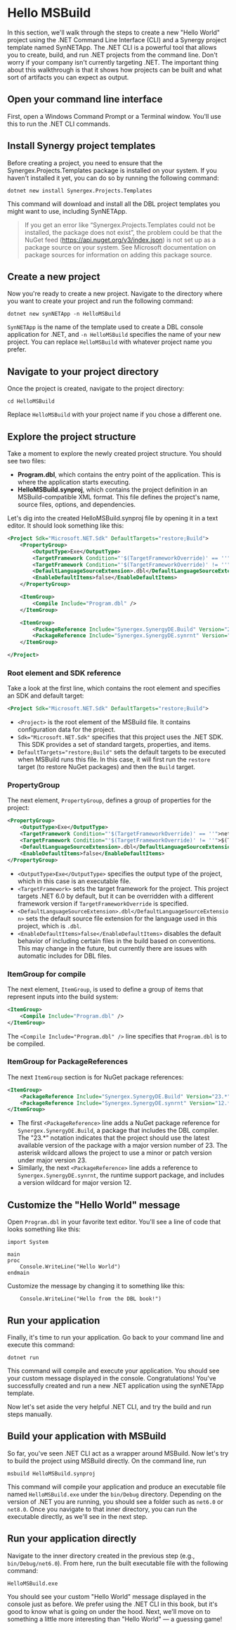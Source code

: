 # Hello MSBuild

In this section, we'll walk through the steps to create a new "Hello World" project using the .NET Command Line Interface (CLI) and a Synergy project template named SynNETApp. The .NET CLI is a powerful tool that allows you to create, build, and run .NET projects from the command line. Don't worry if your company isn't currently targeting .NET. The important thing about this walkthrough is that it shows how projects can be built and what sort of artifacts you can expect as output.

## Open your command line interface

First, open a Windows Command Prompt or a Terminal window. You'll use this to run the .NET CLI commands.

## Install Synergy project templates

Before creating a project, you need to ensure that the Synergex.Projects.Templates package is installed on your system. If you haven't installed it yet, you can do so by running the following command:

```console
dotnet new install Synergex.Projects.Templates
```

This command will download and install all the DBL project templates you might want to use, including SynNETApp. 

>If you get an error like “Synergex.Projects.Templates could not be installed, the package does not exist”, the problem could be that the NuGet feed (https://api.nuget.org/v3/index.json) is not set up as a package source on your system. See Microsoft documentation on package sources for information on adding this package source.

## Create a new project

Now you're ready to create a new project. Navigate to the directory where you want to create your project and run the following command:

```console
dotnet new synNETApp -n HelloMSBuild
```

`SynNETApp` is the name of the template used to create a DBL console application for .NET, and `-n HelloMSBuild` specifies the name of your new project. You can replace `HelloMSBuild` with whatever project name you prefer.

## Navigate to your project directory

Once the project is created, navigate to the project directory:

```console
cd HelloMSBuild
```

Replace `HelloMSBuild` with your project name if you chose a different one.

## Explore the project structure

Take a moment to explore the newly created project structure. You should see two files:
- **Program.dbl**, which contains the entry point of the application. This is where the application starts executing.
- **HelloMSBuild.synproj**, which contains the project definition in an MSBuild-compatible XML format. This file defines the project's name, source files, options, and dependencies.

Let's dig into the created HelloMSBuild.synproj file by opening it in a text editor. It should look something like this:

```xml
<Project Sdk="Microsoft.NET.Sdk" DefaultTargets="restore;Build">
	<PropertyGroup>
		<OutputType>Exe</OutputType>
    	<TargetFramework Condition="'$(TargetFrameworkOverride)' == ''">net6.0</TargetFramework>
    	<TargetFramework Condition="'$(TargetFrameworkOverride)' != ''">$(TargetFrameworkOverride)</TargetFramework>
		<DefaultLanguageSourceExtension>.dbl</DefaultLanguageSourceExtension>
    	<EnableDefaultItems>false</EnableDefaultItems>
    </PropertyGroup>

	<ItemGroup>
		<Compile Include="Program.dbl" />
    </ItemGroup>

	<ItemGroup>
    	<PackageReference Include="Synergex.SynergyDE.Build" Version="23.*" />
    	<PackageReference Include="Synergex.SynergyDE.synrnt" Version="12.*" />
	</ItemGroup>

</Project>
```

### Root element and SDK reference

Take a look at the first line, which contains the root element and specifies an SDK and default target:

```xml
<Project Sdk="Microsoft.NET.Sdk" DefaultTargets="restore;Build">
```

- `<Project>` is the root element of the MSBuild file. It contains configuration data for the project.
- `Sdk="Microsoft.NET.Sdk"` specifies that this project uses the .NET SDK. This SDK provides a set of standard targets, properties, and items.
- `DefaultTargets="restore;Build"` sets the default targets to be executed when MSBuild runs this file. In this case, it will first run the `restore` target (to restore NuGet packages) and then the `Build` target.

### PropertyGroup

The next element, `PropertyGroup`, defines a group of properties for the project: 

```xml
<PropertyGroup>
    <OutputType>Exe</OutputType>
    <TargetFramework Condition="'$(TargetFrameworkOverride)' == ''">net6.0</TargetFramework>
    <TargetFramework Condition="'$(TargetFrameworkOverride)' != ''">$(TargetFrameworkOverride)</TargetFramework>
    <DefaultLanguageSourceExtension>.dbl</DefaultLanguageSourceExtension>
    <EnableDefaultItems>false</EnableDefaultItems>
</PropertyGroup>
```

- `<OutputType>Exe</OutputType>` specifies the output type of the project, which in this case is an executable file.
- `<TargetFramework>` sets the target framework for the project. This project targets .NET 6.0 by default, but it can be overridden with a different framework version if `TargetFrameworkOverride` is specified.
- `<DefaultLanguageSourceExtension>.dbl</DefaultLanguageSourceExtension>` sets the default source file extension for the language used in this project, which is `.dbl`.
- `<EnableDefaultItems>false</EnableDefaultItems>` disables the default behavior of including certain files in the build based on conventions. This may change in the future, but currently there are issues with automatic includes for DBL files.

### ItemGroup for compile

The next element, `ItemGroup`, is used to define a group of items that represent inputs into the build system:

```xml
<ItemGroup>
    <Compile Include="Program.dbl" />
</ItemGroup>
```

The `<Compile Include="Program.dbl" />` line specifies that `Program.dbl` is to be compiled.

### ItemGroup for PackageReferences

The next `ItemGroup` section is for NuGet package references:

```xml
<ItemGroup>
    <PackageReference Include="Synergex.SynergyDE.Build" Version="23.*" />
    <PackageReference Include="Synergex.SynergyDE.synrnt" Version="12.*" />
</ItemGroup>
```

- The first `<PackageReference>` line adds a NuGet package reference for `Synergex.SynergyDE.Build`, a package that includes the DBL compiler. The "23.*" notation indicates that the project should use the latest available version of the package with a major version number of 23. The asterisk wildcard allows the project to use a minor or patch version under major version 23.
- Similarly, the next `<PackageReference>` line adds a reference to `Synergex.SynergyDE.synrnt`, the runtime support package, and includes a version wildcard for major version 12. 

## Customize the "Hello World" message

Open `Program.dbl` in your favorite text editor. You'll see a line of code that looks something like this:

```dbl
import System

main
proc
    Console.WriteLine("Hello World")
endmain
```

Customize the message by changing it to something like this:

```dbl
    Console.WriteLine("Hello from the DBL book!")
```

## Run your application

Finally, it's time to run your application. Go back to your command line and execute this command:

```console
dotnet run
```

This command will compile and execute your application. You should see your custom message displayed in the console. Congratulations! You've successfully created and run a new .NET application using the synNETApp template. 

Now let's set aside the very helpful .NET CLI, and try the build and run steps manually.

## Build your application with MSBuild
So far, you've seen .NET CLI act as a wrapper around MSBuild. Now let's try to build the project using MSBuild directly. On the command line, run

```console
msbuild HelloMSBuild.synproj
```

This command will compile your application and produce an executable file named `HelloMSBuild.exe` under the `bin/Debug` directory. Depending on the version of .NET you are running, you should see a folder such as `net6.0` or `net8.0`. Once you navigate to that inner directory, you can run the executable directly, as we'll see in the next step.

## Run your application directly

Navigate to the inner directory created in the previous step (e.g., `bin/Debug/net6.0`). From here, run the built executable file with the following command:

```console
HelloMSBuild.exe
```

You should see your custom "Hello World" message displayed in the console just as before. We prefer using the .NET CLI in this book, but it's good to know what is going on under the hood. Next, we'll move on to something a little more interesting than "Hello World" — a guessing game!

